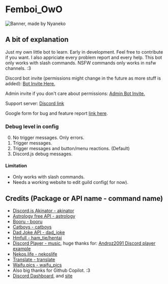 # Femboi_OwO

![Banner, made by Nyaneko](https://i.imgur.com/bYYjIZC.png)

## A bit of explanation

Just my own little bot to learn. Early in development.
Feel free to contribute if you want. I also appriciate every problem report and every help.
This bot only works with slash commands. NSFW commands only works in nsfw channels. :3

Discord bot invite (permissions might change in the future as more stuff is added): [Bot Invite Here.](https://discord.com/api/oauth2/authorize?client_id=963362899160612954&permissions=283505454273&scope=bot%20applications.commands)

Admin invite if you don't care about permissions: [Admin Bot Invite.](https://discord.com/oauth2/authorize?client_id=963362899160612954&permissions=8&scope=applications.commands%20bot)

Support server: [Discord link](https://discord.gg/DcQS9mNEUh)

Google form for bug and feature report [link here](https://forms.gle/ebD1edtbir2gDgAn9).

### Debug level in config

0. No trigger messages. Only errors.
1. Trigger messages.
2. Trigger messages and button/menu reactions. (Default)
3. Discord.js debug messages.

#### Limitation

- Only works with slash commands.
- Needs a working website to edit guild config( for now).

## Credits (Package or API name - command name)

- [Discord.js Akinator - akinator](https://www.npmjs.com/package/discord.js-akinator)
- [Astrology free API - astrology](https://ohmanda.com/api/horoscope)
- [Booru - booru](https://www.npmjs.com/package/booru)
- [Catboys - catboys](https://catboys.com/api)
- [Dad Joke API - dad_joke](https://icanhazdadjoke.com/)
- [Hmfull - ham_tie/hentai](https://www.npmjs.com/package/hmfull)
- [Discord Player - music](https://www.npmjs.com/package/discord-player), huge thanks for: [Androz2091 Discord player example](https://github.com/Androz2091/discord-player/blob/master/example/music-bot/index.js)
- [Nekos.life - nekoslife](https://www.npmjs.com/package/nekos.life)
- [Translate - translate](https://www.npmjs.com/package/translate)
- [Waifu.pics - waifu_pics](https://waifu.pics/)
- Also big thanks for Github Copilot. :3
- [Discord Dashboard](https://www.npmjs.com/package/discord-dashboard), and [site](https://learnit.assistantscenter.com/)
